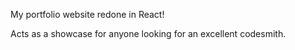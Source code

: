My portfolio website redone in React!

Acts as a showcase for anyone looking for an excellent codesmith.
